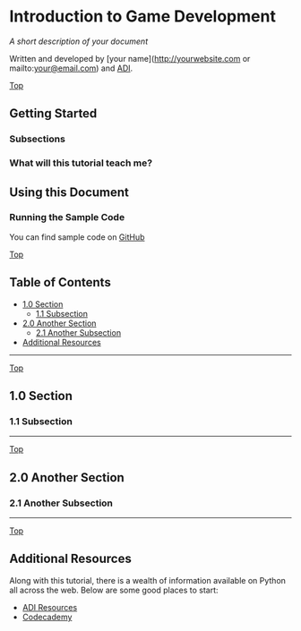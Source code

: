<a id="top"></a>
# Introduction to Game Development

*A short description of your document*

Written and developed by [your name](http://yourwebsite.com or mailto:your@email.com) and [ADI](adi).

<a href="#top" class="top" id="getting-started">Top</a>
## Getting Started

### Subsections

### What will this tutorial teach me?

## Using this Document

### Running the Sample Code

You can find sample code on [GitHub][github]

<a href="#top" class="top" id="table-of-contents">Top</a>
## Table of Contents

-	[1.0 Section](#section)
	-	[1.1 Subsection](#subsection)
-	[2.0 Another Section](#another-section)
	-	[2.1 Another Subsection](#another-subsection)
-   [Additional Resources](#additionalresources)


------------------------------
<a href="#top" class="top" id="section">Top</a>
## 1.0 Section


<a id="subsection"></a>
### 1.1 Subsection

___________
<a href="#top" class="top" id="another-section">Top</a>
## 2.0 Another Section

<a id="another-subsection"></a>
### 2.1 Another Subsection

___________
<a href="#top" class="top" id="additionalresources">Top</a>
## Additional Resources

Along with this tutorial, there is a wealth of information available on Python all across the web. Below are some good places to start:

- [ADI Resources][learn]
- [Codecademy][codecademy]



[github]: https://github.com/yuxshao/learn-gamedev.git
[learn]: http://adicu.com/learn
[codecademy]: http://www.codecademy.com
[adi]: http://adicu.com
 